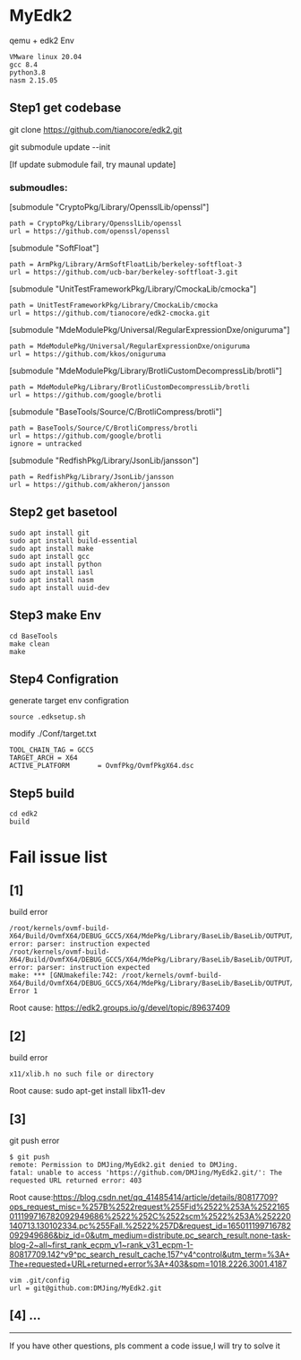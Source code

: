 # MyEdk2
qemu + edk2 Env

    VMware linux 20.04
    gcc 8.4
    python3.8
    nasm 2.15.05

## Step1 get codebase
git clone https://github.com/tianocore/edk2.git

git submodule update --init

[If update submodule fail, try maunal update]

### submoudles:

[submodule "CryptoPkg/Library/OpensslLib/openssl"]

	path = CryptoPkg/Library/OpensslLib/openssl
	url = https://github.com/openssl/openssl

[submodule "SoftFloat"]

	path = ArmPkg/Library/ArmSoftFloatLib/berkeley-softfloat-3
	url = https://github.com/ucb-bar/berkeley-softfloat-3.git

[submodule "UnitTestFrameworkPkg/Library/CmockaLib/cmocka"]

	path = UnitTestFrameworkPkg/Library/CmockaLib/cmocka
	url = https://github.com/tianocore/edk2-cmocka.git

[submodule "MdeModulePkg/Universal/RegularExpressionDxe/oniguruma"]

	path = MdeModulePkg/Universal/RegularExpressionDxe/oniguruma
	url = https://github.com/kkos/oniguruma

[submodule "MdeModulePkg/Library/BrotliCustomDecompressLib/brotli"]

	path = MdeModulePkg/Library/BrotliCustomDecompressLib/brotli
	url = https://github.com/google/brotli

[submodule "BaseTools/Source/C/BrotliCompress/brotli"]

	path = BaseTools/Source/C/BrotliCompress/brotli
	url = https://github.com/google/brotli
	ignore = untracked

[submodule "RedfishPkg/Library/JsonLib/jansson"]

	path = RedfishPkg/Library/JsonLib/jansson
	url = https://github.com/akheron/jansson 

## Step2 get basetool
    sudo apt install git
    sudo apt install build-essential
    sudo apt install make
    sudo apt install gcc
    sudo apt install python
    sudo apt install iasl
    sudo apt install nasm
    sudo apt install uuid-dev

## Step3 make Env

    cd BaseTools
    make clean
    make

## Step4 Configration
generate target env configration

    source .edksetup.sh

modify ./Conf/target.txt

    TOOL_CHAIN_TAG = GCC5
    TARGET_ARCH = X64
    ACTIVE_PLATFORM       = OvmfPkg/OvmfPkgX64.dsc

## Step5 build

    cd edk2
    build


# Fail issue list
## [1]
build error

    /root/kernels/ovmf-build-X64/Build/OvmfX64/DEBUG_GCC5/X64/MdePkg/Library/BaseLib/BaseLib/OUTPUT/X64/LongJump.iii:44: error: parser: instruction expected
    /root/kernels/ovmf-build-X64/Build/OvmfX64/DEBUG_GCC5/X64/MdePkg/Library/BaseLib/BaseLib/OUTPUT/X64/LongJump.iii:49: error: parser: instruction expected
    make: *** [GNUmakefile:742: /root/kernels/ovmf-build-X64/Build/OvmfX64/DEBUG_GCC5/X64/MdePkg/Library/BaseLib/BaseLib/OUTPUT/X64/LongJump.obj] Error 1
    
Root cause: https://edk2.groups.io/g/devel/topic/89637409

## [2]
build error

    x11/xlib.h no such file or directory

Root cause: sudo apt-get install libx11-dev

## [3]
git push error

    $ git push
    remote: Permission to DMJing/MyEdk2.git denied to DMJing.
    fatal: unable to access 'https://github.com/DMJing/MyEdk2.git/': The requested URL returned error: 403

Root cause:https://blog.csdn.net/qq_41485414/article/details/80817709?ops_request_misc=%257B%2522request%255Fid%2522%253A%2522165011199716782092949686%2522%252C%2522scm%2522%253A%252220140713.130102334.pc%255Fall.%2522%257D&request_id=165011199716782092949686&biz_id=0&utm_medium=distribute.pc_search_result.none-task-blog-2~all~first_rank_ecpm_v1~rank_v31_ecpm-1-80817709.142^v9^pc_search_result_cache,157^v4^control&utm_term=%3A+The+requested+URL+returned+error%3A+403&spm=1018.2226.3001.4187

    vim .git/config
    url = git@github.com:DMJing/MyEdk2.git

## [4] ...



---
If you have other questions, pls comment a code issue,I will try to solve it 

